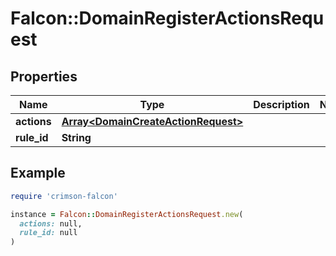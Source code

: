 # Falcon::DomainRegisterActionsRequest

## Properties

| Name | Type | Description | Notes |
| ---- | ---- | ----------- | ----- |
| **actions** | [**Array&lt;DomainCreateActionRequest&gt;**](DomainCreateActionRequest.md) |  |  |
| **rule_id** | **String** |  |  |

## Example

```ruby
require 'crimson-falcon'

instance = Falcon::DomainRegisterActionsRequest.new(
  actions: null,
  rule_id: null
)
```

